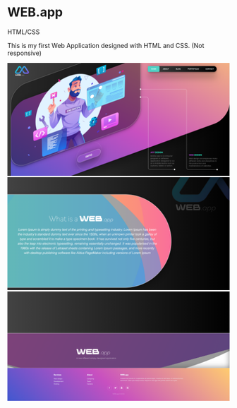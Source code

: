 # WEB.app
 HTML/CSS

This is my first Web Application designed with HTML and CSS.
(Not responsive)

![alt text](https://github.com/denisdanailov/WEB.app/blob/bc0d0c3b7a16ab36cf983ed39898cc5a2bded629/ScreenView/1.Header.png
)
![alt text](https://github.com/denisdanailov/WEB.app/blob/bc0d0c3b7a16ab36cf983ed39898cc5a2bded629/ScreenView/2.Hero.png
)
![alt text](https://github.com/denisdanailov/WEB.app/blob/bc0d0c3b7a16ab36cf983ed39898cc5a2bded629/ScreenView/3.Footer.png
)


